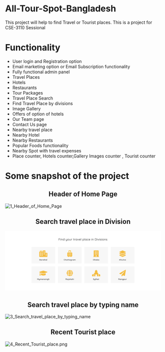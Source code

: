 # All-Tour-Spot-Bangladesh

This project will help to find Travel or Tourist places. This is a project for CSE-3110 Sessional

# Functionality
<ul>
	<li>User login and Registration option</li>
	<li>Email marketing option or Email Subscription functionality</li>
	<li>Fully functional admin panel</li>
	<li>Travel Places</li>
	<li>Hotels</li>
	<li>Restaurants</li>
	<li>Tour Packages</li>
	<li>Travel Place Search</li>
	<li>Find Travel Place by divisions</li>
	<li>Image Gallery</li>
	<li>Offers of option of hotels</li>
	<li>Our Team page</li>
	<li>Contact Us page</li>
	<li>Nearby travel place</li>
	<li>Nearby Hotel</li>
	<li>Nearby Restaurants</li>
	<li>Popular Foods functionality</li>
	<li>Nearby Spot with travel expenses</li>
	<li>Place counter, Hotels counter,Gallery Images counter , Tourist counter</li>
</ul>

# Some snapshot of the project

<h2 align="center">Header of Home Page</h2>

![1_Header_of_Home_Page](https://github.com/mdarikrayhan/All-Tour-Spot-Bangladesh/blob/main/upload/Demo%20Pictures%20Of%20Project/1_Header_of_Home_Page.png)

<h2 align="center">Search travel place in Division</h2>

![2_Search_travel_place_in_Division.png](https://github.com/mdarikrayhan/All-Tour-Spot-Bangladesh/blob/main/upload/Demo%20Pictures%20Of%20Project/2_Search_travel_place_in_Division.png)

<h2 align="center">Search travel place by typing name</h2>

![3_Search_travel_place_by_typing_name](https://github.com/mdarikrayhan/All-Tour-Spot-Bangladesh/blob/main/upload/Demo%20Pictures%20Of%20Project/3_Search_travel_place_by_typing_name.png)

<h2 align="center">Recent Tourist place</h2>

![4_Recent_Tourist_place.png](https://github.com/mdarikrayhan/All-Tour-Spot-Bangladesh/blob/main/upload/Demo%20Pictures%20Of%20Project/4_Recent_Tourist_place.png)

